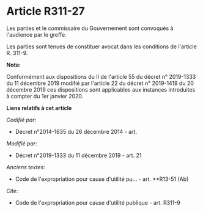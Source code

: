 # Article R311-27

Les parties et le commissaire du Gouvernement sont convoqués à l'audience par le greffe. 

Les parties sont tenues de constituer avocat dans les conditions de l'article R. 311-9.

**Nota:**

Conformément aux dispositions du II de l'article 55 du décret n° 2019-1333 du 11 décembre 2019 modifié par l'article 22 du
décret n° 2019-1419 du 20 décembre 2019 ces dispositions sont applicables aux instances introduites à compter du 1er janvier
2020.

**Liens relatifs à cet article**

_Codifié par_:

  - Décret n°2014-1635 du 26 décembre 2014 - art.

_Modifié par_:

  - Décret n°2019-1333 du 11 décembre 2019 - art. 21

_Anciens textes_:

  - Code de l'expropriation pour cause d'utilité pu... - art. **R13-51 (Ab)

_Cite_:

  - Code de l'expropriation pour cause d'utilité publique - art. R311-9
